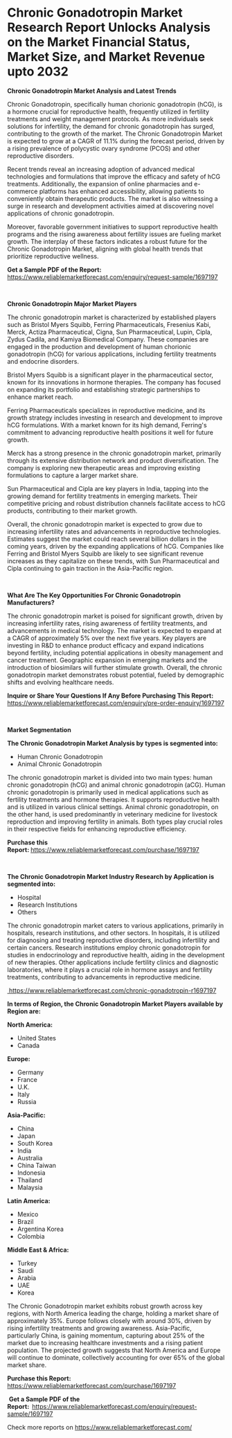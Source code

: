 <p><h1>Chronic Gonadotropin Market Research Report Unlocks Analysis on the Market Financial Status, Market Size, and Market Revenue upto 2032</h1></p><p><strong>Chronic Gonadotropin Market Analysis and Latest Trends</strong></p>
<p><p>Chronic Gonadotropin, specifically human chorionic gonadotropin (hCG), is a hormone crucial for reproductive health, frequently utilized in fertility treatments and weight management protocols. As more individuals seek solutions for infertility, the demand for chronic gonadotropin has surged, contributing to the growth of the market. The Chronic Gonadotropin Market is expected to grow at a CAGR of 11.1% during the forecast period, driven by a rising prevalence of polycystic ovary syndrome (PCOS) and other reproductive disorders.</p><p>Recent trends reveal an increasing adoption of advanced medical technologies and formulations that improve the efficacy and safety of hCG treatments. Additionally, the expansion of online pharmacies and e-commerce platforms has enhanced accessibility, allowing patients to conveniently obtain therapeutic products. The market is also witnessing a surge in research and development activities aimed at discovering novel applications of chronic gonadotropin.</p><p>Moreover, favorable government initiatives to support reproductive health programs and the rising awareness about fertility issues are fueling market growth. The interplay of these factors indicates a robust future for the Chronic Gonadotropin Market, aligning with global health trends that prioritize reproductive wellness.</p></p>
<p><strong>Get a Sample PDF of the Report:&nbsp;</strong> <a href="https://www.reliablemarketforecast.com/enquiry/request-sample/1697197?utm_campaign=3194&utm_medium=2&utm_source=Github&utm_content=ia&utm_term=08032025&utm_id=chronic-gonadotropin">https://www.reliablemarketforecast.com/enquiry/request-sample/1697197</a></p>
<p>&nbsp;</p>
<p><strong>Chronic Gonadotropin Major Market Players</strong></p>
<p><p>The chronic gonadotropin market is characterized by established players such as Bristol Myers Squibb, Ferring Pharmaceuticals, Fresenius Kabi, Merck, Actiza Pharmaceutical, Cigna, Sun Pharmaceutical, Lupin, Cipla, Zydus Cadila, and Kamiya Biomedical Company. These companies are engaged in the production and development of human chorionic gonadotropin (hCG) for various applications, including fertility treatments and endocrine disorders.</p><p>Bristol Myers Squibb is a significant player in the pharmaceutical sector, known for its innovations in hormone therapies. The company has focused on expanding its portfolio and establishing strategic partnerships to enhance market reach.</p><p>Ferring Pharmaceuticals specializes in reproductive medicine, and its growth strategy includes investing in research and development to improve hCG formulations. With a market known for its high demand, Ferring's commitment to advancing reproductive health positions it well for future growth.</p><p>Merck has a strong presence in the chronic gonadotropin market, primarily through its extensive distribution network and product diversification. The company is exploring new therapeutic areas and improving existing formulations to capture a larger market share.</p><p>Sun Pharmaceutical and Cipla are key players in India, tapping into the growing demand for fertility treatments in emerging markets. Their competitive pricing and robust distribution channels facilitate access to hCG products, contributing to their market growth.</p><p>Overall, the chronic gonadotropin market is expected to grow due to increasing infertility rates and advancements in reproductive technologies. Estimates suggest the market could reach several billion dollars in the coming years, driven by the expanding applications of hCG. Companies like Ferring and Bristol Myers Squibb are likely to see significant revenue increases as they capitalize on these trends, with Sun Pharmaceutical and Cipla continuing to gain traction in the Asia-Pacific region.</p></p>
<p>&nbsp;</p>
<p><strong>What Are The Key Opportunities For Chronic Gonadotropin Manufacturers?</strong></p>
<p><p>The chronic gonadotropin market is poised for significant growth, driven by increasing infertility rates, rising awareness of fertility treatments, and advancements in medical technology. The market is expected to expand at a CAGR of approximately 5% over the next five years. Key players are investing in R&D to enhance product efficacy and expand indications beyond fertility, including potential applications in obesity management and cancer treatment. Geographic expansion in emerging markets and the introduction of biosimilars will further stimulate growth. Overall, the chronic gonadotropin market demonstrates robust potential, fueled by demographic shifts and evolving healthcare needs.</p></p>
<p><strong>Inquire or Share Your Questions If Any Before Purchasing This Report:</strong> <a href="https://www.reliablemarketforecast.com/enquiry/pre-order-enquiry/1697197?utm_campaign=3194&utm_medium=2&utm_source=Github&utm_content=ia&utm_term=08032025&utm_id=chronic-gonadotropin">https://www.reliablemarketforecast.com/enquiry/pre-order-enquiry/1697197</a></p>
<p>&nbsp;</p>
<p><strong>Market Segmentation</strong></p>
<p><strong>The Chronic Gonadotropin Market Analysis by types is segmented into:</strong></p>
<p><ul><li>Human Chronic Gonadotropin</li><li>Animal Chronic Gonadotropin</li></ul></p>
<p><p>The chronic gonadotropin market is divided into two main types: human chronic gonadotropin (hCG) and animal chronic gonadotropin (aCG). Human chronic gonadotropin is primarily used in medical applications such as fertility treatments and hormone therapies. It supports reproductive health and is utilized in various clinical settings. Animal chronic gonadotropin, on the other hand, is used predominantly in veterinary medicine for livestock reproduction and improving fertility in animals. Both types play crucial roles in their respective fields for enhancing reproductive efficiency.</p></p>
<p><strong>Purchase this Report:&nbsp;</strong><a href="https://www.reliablemarketforecast.com/purchase/1697197?utm_campaign=3194&utm_medium=2&utm_source=Github&utm_content=ia&utm_term=08032025&utm_id=chronic-gonadotropin">https://www.reliablemarketforecast.com/purchase/1697197</a></p>
<p>&nbsp;</p>
<p><strong>The Chronic Gonadotropin Market Industry Research by Application is segmented into:</strong></p>
<p><ul><li>Hospital</li><li>Research Institutions</li><li>Others</li></ul></p>
<p><p>The chronic gonadotropin market caters to various applications, primarily in hospitals, research institutions, and other sectors. In hospitals, it is utilized for diagnosing and treating reproductive disorders, including infertility and certain cancers. Research institutions employ chronic gonadotropin for studies in endocrinology and reproductive health, aiding in the development of new therapies. Other applications include fertility clinics and diagnostic laboratories, where it plays a crucial role in hormone assays and fertility treatments, contributing to advancements in reproductive medicine.</p></p>
<p><a href="https://www.reliablemarketforecast.com/chronic-gonadotropin-r1697197?utm_campaign=3194&utm_medium=2&utm_source=Github&utm_content=ia&utm_term=08032025&utm_id=chronic-gonadotropin">&nbsp;https://www.reliablemarketforecast.com/chronic-gonadotropin-r1697197</a></p>
<p><strong>In terms of Region, the Chronic Gonadotropin Market Players available by Region are:</strong></p>
<p>
    <p> <strong> North America: </strong>
        <ul>
            <li>United States</li>
            <li>Canada</li>
        </ul>
        </p> 
    <p> <strong> Europe: </strong>
        <ul>
            <li>Germany</li>
            <li>France</li>
            <li>U.K.</li>
            <li>Italy</li>
            <li>Russia</li>
        </ul>
        </p> 
    <p> <strong> Asia-Pacific: </strong>
        <ul>
            <li>China</li>
            <li>Japan</li>
            <li>South Korea</li>
            <li>India</li>
            <li>Australia</li>
            <li>China Taiwan</li>
            <li>Indonesia</li>
            <li>Thailand</li>
            <li>Malaysia</li>
        </ul>
        </p> 
    <p> <strong> Latin America: </strong>
        <ul>
            <li>Mexico</li>
            <li>Brazil</li>
            <li>Argentina Korea</li>
            <li>Colombia</li>
        </ul>
        </p> 
    <p> <strong> Middle East & Africa: </strong>
        <ul>
            <li>Turkey</li>
            <li>Saudi</li>
            <li>Arabia</li>
            <li>UAE</li>
            <li>Korea</li>
        </ul>
    </p>
    </p>
<p><p>The Chronic Gonadotropin market exhibits robust growth across key regions, with North America leading the charge, holding a market share of approximately 35%. Europe follows closely with around 30%, driven by rising infertility treatments and growing awareness. Asia-Pacific, particularly China, is gaining momentum, capturing about 25% of the market due to increasing healthcare investments and a rising patient population. The projected growth suggests that North America and Europe will continue to dominate, collectively accounting for over 65% of the global market share.</p></p>
<p><strong>Purchase this Report: </strong><a href="https://www.reliablemarketforecast.com/purchase/1697197?utm_campaign=3194&utm_medium=2&utm_source=Github&utm_content=ia&utm_term=08032025&utm_id=chronic-gonadotropin">https://www.reliablemarketforecast.com/purchase/1697197</a></p>
<p>&nbsp;<strong>Get a Sample PDF of the Report:&nbsp;&nbsp;</strong><a href="https://www.reliablemarketforecast.com/enquiry/request-sample/1697197?utm_campaign=3194&utm_medium=2&utm_source=Github&utm_content=ia&utm_term=08032025&utm_id=chronic-gonadotropin">https://www.reliablemarketforecast.com/enquiry/request-sample/1697197</a></p>
<p><strong></strong></p>
<p>Check more reports on <a href="https://www.reliablemarketforecast.com/?utm_campaign=3194&utm_medium=2&utm_source=Github&utm_content=ia&utm_term=08032025&utm_id=chronic-gonadotropin">https://www.reliablemarketforecast.com/</a></p>